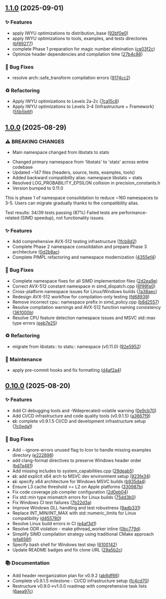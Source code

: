 ## [1.1.0](https://github.com/OldCrow/libstats/compare/v1.0.0...v1.1.0) (2025-09-01)

### ✨ Features

* apply IWYU optimizations to distribution_base ([92bf0e0](https://github.com/OldCrow/libstats/commit/92bf0e03500df06eab890266f55f843d56fc6d6a))
* apply IWYU optimizations to tools, examples, and tests directories ([bf89277](https://github.com/OldCrow/libstats/commit/bf89277292fccd8f9a227f75cb94a7de0db31e2f))
* complete Phase 1 preparation for magic number elimination ([ce03f2c](https://github.com/OldCrow/libstats/commit/ce03f2c5c3324811a3eae80844399f4c51325f2a))
* Optimize header dependencies and compilation time ([27b4c88](https://github.com/OldCrow/libstats/commit/27b4c88410226d3fdfc8a5d9840c9a0910a0f75a))

### 🐛 Bug Fixes

* resolve arch::safe_transform compilation errors ([9174cc2](https://github.com/OldCrow/libstats/commit/9174cc2867b15fe17bf88fdde38dbb093ac7b11c))

### ♻️ Refactoring

* Apply IWYU optimizations to Levels 2a-2c ([7ca15c8](https://github.com/OldCrow/libstats/commit/7ca15c8a146c1a921e00aaf5455d592bdd0659b0))
* Apply IWYU optimizations to Levels 3-4 (Infrastructure + Framework) ([55b5b6f](https://github.com/OldCrow/libstats/commit/55b5b6f57d7430692c4be6198f09e5f2761375af))

## [1.0.0](https://github.com/OldCrow/libstats/compare/v0.10.0...v1.0.0) (2025-08-29)

### ⚠ BREAKING CHANGES

* Main namespace changed from libstats to stats

- Changed primary namespace from 'libstats' to 'stats' across entire codebase
- Updated ~147 files (headers, source, tests, examples, tools)
- Added backward compatibility alias: namespace libstats = stats
- Resolved LOG_PROBABILITY_EPSILON collision in precision_constants.h
- Version bumped to 0.11.0

This is phase 1 of namespace consolidation to reduce ~160 namespaces to 3-5.
Users can migrate gradually thanks to the compatibility alias.

Test results: 34/39 tests passing (87%)
Failed tests are performance-related (SIMD speedup), not functionality issues.

### ✨ Features

* Add comprehensive AVX-512 testing infrastructure ([1fcb8d2](https://github.com/OldCrow/libstats/commit/1fcb8d28bae3df2f92941c3bd76ba126d317f98d))
* Complete Phase 2 namespace consolidation and prepare Phase 3 architecture ([0d2b8ac](https://github.com/OldCrow/libstats/commit/0d2b8ac019153b578e2e4d4173d33a29e5b4032c))
* Complete PIMPL refactoring and namespace modernization ([4355ef4](https://github.com/OldCrow/libstats/commit/4355ef42e86b9d4571e143112ba4853eae56fdf7))

### 🐛 Bug Fixes

* Complete namespace fixes for all SIMD implementation files ([2d2ea9e](https://github.com/OldCrow/libstats/commit/2d2ea9e716e3b50e0586798af825d8848a061450))
* Correct AVX-512 constant namespace in simd_dispatch.cpp ([6f98fa0](https://github.com/OldCrow/libstats/commit/6f98fa036cbe375a238dab5457fd65372318dfb6))
* Cross-platform namespace issues for Linux/Windows builds ([7a38aec](https://github.com/OldCrow/libstats/commit/7a38aec2b19a273aca6db8e9e56adf621aa3107c))
* Redesign AVX-512 workflow for compilation-only testing ([fd68939](https://github.com/OldCrow/libstats/commit/fd68939953cfe0e240db91de23e273e01f0dfb44))
* Remove incorrect cpu:: namespace prefix in simd_policy.cpp ([b8d2557](https://github.com/OldCrow/libstats/commit/b8d2557e9a29047d87db191e7f42af28776a5e33))
* Resolve compilation warnings and AVX-512 function naming consistency ([361000b](https://github.com/OldCrow/libstats/commit/361000b6b8c9bf35f23dc6902087c107914e0e5e))
* Resolve CPU feature detection namespace issues and MSVC std::max type errors ([eeb7e25](https://github.com/OldCrow/libstats/commit/eeb7e25c8dfcddd537ba9c29cc579817bcfff477))

### ♻️ Refactoring

* migrate from libstats:: to stats:: namespace (v0.11.0) ([92e5952](https://github.com/OldCrow/libstats/commit/92e595279bfd64248475964c64081f3aca2b70e6))

### 🔧 Maintenance

* apply pre-commit hooks and fix formatting ([d4af2a4](https://github.com/OldCrow/libstats/commit/d4af2a4d1166dc7c622e1655fa5d571985f653d8))

## [0.10.0](https://github.com/OldCrow/libstats/compare/v0.9.1...v0.10.0) (2025-08-20)

### ✨ Features

* Add CI debugging tools and -Wdeprecated-volatile warning ([0e9cb70](https://github.com/OldCrow/libstats/commit/0e9cb70beec18dd6a1056785d9b369c1b0df9cb9))
* Add CI/CD infrastructure and code quality tools (v0.9.1.5) ([a3667f9](https://github.com/OldCrow/libstats/commit/a3667f9dc7cd20ac8dae4b1cbffd3fda7a25865b))
* **ci:** complete v0.9.1.5 CI/CD and development infrastructure setup ([7c0eda1](https://github.com/OldCrow/libstats/commit/7c0eda1406950ec7db9c212eef87859cc80bf065))

### 🐛 Bug Fixes

* Add --ignore-errors unused flag to lcov to handle missing examples directory ([e222898](https://github.com/OldCrow/libstats/commit/e222898f04bf3d2f17da0e7850d1acebbde42649))
* add clang-format directives to preserve Windows header order ([bd7a481](https://github.com/OldCrow/libstats/commit/bd7a4810d39f4bfd09c5d4e3f4edffb6cbda4f3d))
* Add missing includes to system_capabilities.cpp ([29deab5](https://github.com/OldCrow/libstats/commit/29deab517a1964e14848f12a6a2b728f6c883f21))
* **ci:** add explicit x64 arch to MSVC dev environment setup ([923fe34](https://github.com/OldCrow/libstats/commit/923fe3462b2a99f88340329c0444dd650e7196e8))
* **ci:** specify x64 architecture for Windows MSVC builds ([b935da4](https://github.com/OldCrow/libstats/commit/b935da463f6b1fdcca84c8124bca55f9787b55ca))
* Ensure L3 cache threshold >= L2 on Apple platforms ([330987b](https://github.com/OldCrow/libstats/commit/330987b57f9279f75b61c759bcdea114be9a06d6))
* Fix code coverage job compiler configuration ([2d0eb04](https://github.com/OldCrow/libstats/commit/2d0eb04bf569a3d94b66cdf45c7a8bd9ca94e203))
* Fix std::min type mismatch errors for Linux builds ([75dd3b0](https://github.com/OldCrow/libstats/commit/75dd3b0db81379c0b735677cb097c26e33b32c09))
* Fix Windows CI test failures ([7b22d3a](https://github.com/OldCrow/libstats/commit/7b22d3acf19d577c0969d56c8e7fd734692253d5))
* Improve Windows DLL handling and test robustness ([9adb331](https://github.com/OldCrow/libstats/commit/9adb33137b14d8af0d965f662df54a2d3cd65ecf))
* Replace INT_MIN/INT_MAX with std::numeric_limits for Linux compatibility ([d455780](https://github.com/OldCrow/libstats/commit/d455780142c9429b7f2a1b73e395dffbfcf7fe7c))
* Resolve Linux build errors in CI ([e4af3d1](https://github.com/OldCrow/libstats/commit/e4af3d12caab7a836e61a55c4ac2844702d22299))
* Resolve ODR violation - make pthread_worker inline ([0bc779d](https://github.com/OldCrow/libstats/commit/0bc779d3fceac86552497eab16624ce406522d62))
* Simplify SIMD compilation strategy using traditional CMake approach ([efa656f](https://github.com/OldCrow/libstats/commit/efa656f2e4f5865e6805438abdfe587ad02ebec8))
* Specify bash shell for Windows test step ([6100142](https://github.com/OldCrow/libstats/commit/610014295c3e8b92f8566acc67c24c5d0f152b1b))
* Update README badges and fix clone URL ([29a5b2c](https://github.com/OldCrow/libstats/commit/29a5b2c232b49a206157e087c29ca94ea57ba978))

### 📚 Documentation

* Add header reorganization plan for v0.9.2 ([ab6df66](https://github.com/OldCrow/libstats/commit/ab6df66b88863e3cc438d07b89579a5b6ac37e59))
* Complete v0.9.1.5 milestone - CI/CD infrastructure setup ([fc4cd70](https://github.com/OldCrow/libstats/commit/fc4cd704fd03ddfe59bfaa56741e111a8fac94ff))
* Restructure v0.9.0→v1.0.0 roadmap with comprehensive task lists ([6aea97c](https://github.com/OldCrow/libstats/commit/6aea97c24fb991445edd430c7d2d1d6023ff5a69))

